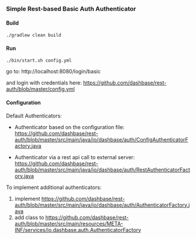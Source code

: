 ### Simple Rest-based Basic Auth Authenticator

#### Build

```
./gradlew clean build
```

#### Run

```
./bin/start.sh config.yml
```

go to: http://localhost:8080/login/basic

and login with credentials here: https://github.com/dashbase/rest-auth/blob/master/config.yml

#### Configuration

Default Authenticators:

* Authenticator based on the configuration file: https://github.com/dashbase/rest-auth/blob/master/src/main/java/io/dashbase/auth/ConfigAuthenticatorFactory.java

* Authenticator via a rest api call to external server: https://github.com/dashbase/rest-auth/blob/master/src/main/java/io/dashbase/auth/RestAuthenticatorFactory.java

To implement additional authenticators:

1. implement https://github.com/dashbase/rest-auth/blob/master/src/main/java/io/dashbase/auth/AuthenticatorFactory.java
2. add class to https://github.com/dashbase/rest-auth/blob/master/src/main/resources/META-INF/services/io.dashbase.auth.AuthenticatorFactory
